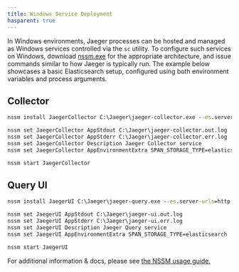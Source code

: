 ```yaml
---
title: Windows Service Deployment
hasparent: true
---
```


In Windows environments, Jaeger processes can be hosted and managed as Windows services controlled via the `sc` utility.  To configure such services on Windows, download [nssm.exe](https://nssm.cc/download) for the appropriate architecture, and issue commands similar to how Jaeger is typically run.  The example below showcases a basic Elasticsearch setup, configured using both environment variables and process arguments.

## Collector
```bat
nssm install JaegerCollector C:\Jaeger\jaeger-collector.exe --es.server-urls=http://localhost:9200 --es.username=jaeger --es.password=PASSWORD

nssm set JaegerCollector AppStdout C:\Jaeger\jaeger-collector.out.log
nssm set JaegerCollector AppStderr C:\Jaeger\jaeger-collector.err.log
nssm set JaegerCollector Description Jaeger Collector service
nssm set JaegerCollector AppEnvironmentExtra SPAN_STORAGE_TYPE=elasticsearch

nssm start JaegerCollector
```

## Query UI
```bat
nssm install JaegerUI C:\Jaeger\jaeger-query.exe --es.server-urls=http://localhost:9200 --es.username=jaeger --es.password=PASSWORD

nssm set JaegerUI AppStdout C:\Jaeger\jaeger-ui.out.log
nssm set JaegerUI AppStderr C:\Jaeger\jaeger-ui.err.log
nssm set JaegerUI Description Jaeger Query service
nssm set JaegerUI AppEnvironmentExtra SPAN_STORAGE_TYPE=elasticsearch

nssm start JaegerUI
```

For additional information & docs, please see [the NSSM usage guide.](https://nssm.cc/usage)

